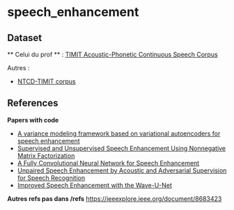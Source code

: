 # speech_enhancement

## Dataset


** Celui du prof ** : [TIMIT Acoustic-Phonetic Continuous Speech Corpus](https://catalog.ldc.upenn.edu/LDC93S1)

Autres :
- [NTCD-TIMIT corpus](https://zenodo.org/record/1172064)


## References

**Papers with code**
- [A variance modeling framework based on variational autoencoders for speech enhancement](https://paperswithcode.com/paper/a-variance-modeling-framework-based-on)
- [Supervised and Unsupervised Speech Enhancement Using Nonnegative Matrix Factorization](https://paperswithcode.com/paper/supervised-and-unsupervised-speech)
- [A Fully Convolutional Neural Network for Speech Enhancement](https://paperswithcode.com/paper/a-fully-convolutional-neural-network-for)
- [Unpaired Speech Enhancement by Acoustic and Adversarial Supervision for Speech Recognition](https://paperswithcode.com/paper/unpaired-speech-enhancement-by-acoustic-and)
- [Improved Speech Enhancement with the Wave-U-Net](https://paperswithcode.com/paper/improved-speech-enhancement-with-the-wave-u)

**Autres refs pas dans /refs**
https://ieeexplore.ieee.org/document/8683423
